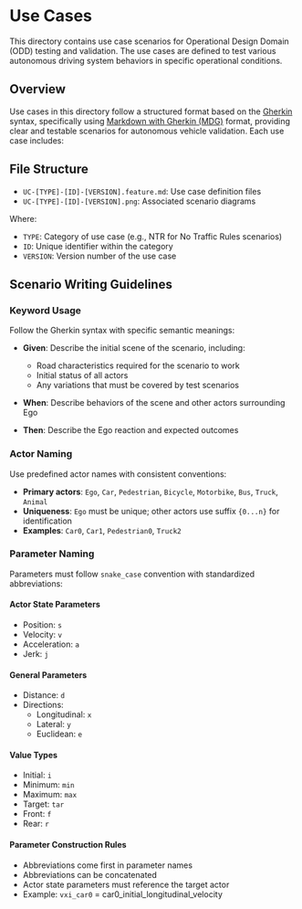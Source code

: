 # Use Cases

This directory contains use case scenarios for Operational Design Domain (ODD) testing and validation. The use cases are defined to test various autonomous driving system behaviors in specific operational conditions.

## Overview

Use cases in this directory follow a structured format based on the [Gherkin](https://cucumber.io/docs/gherkin/) syntax, specifically using [Markdown with Gherkin (MDG)](https://github.com/cucumber/gherkin/blob/main/MARKDOWN_WITH_GHERKIN.md) format, providing clear and testable scenarios for autonomous vehicle validation. Each use case includes:

## File Structure

- `UC-[TYPE]-[ID]-[VERSION].feature.md`: Use case definition files
- `UC-[TYPE]-[ID]-[VERSION].png`: Associated scenario diagrams

Where:

- `TYPE`: Category of use case (e.g., NTR for No Traffic Rules scenarios)
- `ID`: Unique identifier within the category
- `VERSION`: Version number of the use case

## Scenario Writing Guidelines

### Keyword Usage

Follow the Gherkin syntax with specific semantic meanings:

- **Given**: Describe the initial scene of the scenario, including:
  - Road characteristics required for the scenario to work
  - Initial status of all actors
  - Any variations that must be covered by test scenarios

- **When**: Describe behaviors of the scene and other actors surrounding Ego

- **Then**: Describe the Ego reaction and expected outcomes

### Actor Naming

Use predefined actor names with consistent conventions:

- **Primary actors**: `Ego`, `Car`, `Pedestrian`, `Bicycle`, `Motorbike`, `Bus`, `Truck`, `Animal`
- **Uniqueness**: `Ego` must be unique; other actors use suffix `{0...n}` for identification
- **Examples**: `Car0`, `Car1`, `Pedestrian0`, `Truck2`

### Parameter Naming

Parameters must follow `snake_case` convention with standardized abbreviations:

#### Actor State Parameters

- Position: `s`
- Velocity: `v`
- Acceleration: `a`
- Jerk: `j`

#### General Parameters

- Distance: `d`
- Directions:
  - Longitudinal: `x`
  - Lateral: `y`
  - Euclidean: `e`

#### Value Types

- Initial: `i`
- Minimum: `min`
- Maximum: `max`
- Target: `tar`
- Front: `f`
- Rear: `r`

#### Parameter Construction Rules

- Abbreviations come first in parameter names
- Abbreviations can be concatenated
- Actor state parameters must reference the target actor
- Example: `vxi_car0` = car0_initial_longitudinal_velocity
